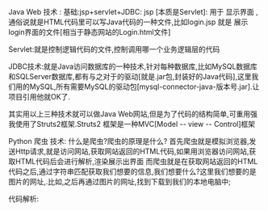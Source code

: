 Java Web 技术 :
基础:jsp+servlet+JDBC:
jsp [本质是Servlet]: 用于 显示界面  ,通俗说就是HTML代码里可以写Java代码的一种文件,比如login.jsp 就是 展示login界面的文件[相当于静态网站的Login.html文件]

Servlet:就是控制逻辑代码的文件,控制调用哪一个业务逻辑层的代码

JDBC技术:就是Java访问数据库的一种技术,针对每种数据库,比如MySQL数据库和SQLServer数据库,都有与之对于的驱动[就是.jar包,封装好的Java代码],这里我们用的MySQL,所有需要MySQL的驱动包[mysql-connector-java-版本号.jar].让项目引用他就OK了.

其实用以上三种技术就可以做Java Web网站,但是为了代码的结构简单,可重用强
我使用了Struts2框架.Struts2 框架是一种MVC[Model -- view -- Control]框架


Python 爬虫 技术:
什么是爬虫?爬虫的原理是什么?
首先爬虫就是模拟浏览器,发送Http请求,就是访问网站,获取网站返回的HTML代码,如果用浏览器访问网站,获取HTML代码后会进行解析,渲染展示出界面
而爬虫就是在获取网站返回的HTML代码之后,通过字符串匹配获取我们想要的信息,我们想要什么?这里我们想要的是图片的网址,.比如,之后再通过图片的网址,找到下载到我们的本地电脑中;

代码解析:
